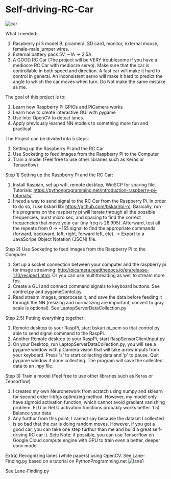 # Self-driving-RC-Car
![car](https://user-images.githubusercontent.com/26393308/29645509-0d6d2002-884c-11e7-8429-4c4056190753.jpg)

What I needed:
1) Raspberry pi 3 model B, picamera, SD card, monitor, external mouse, female-male jumper wires.
2) External battery pack 5V, ~1A -> 2.5A.
3) A GOOD RC Car (The project will be VERY troublesome if you have a mediocre RC Car with mediocre servo). Make sure that the car is controllable in both speed and direction. A fast car will make it hard to control in general. An inconsistent servo will make it hard to predict the angle to which the car moves when turn. Do Not make the same mistake as me.

The goal of this project is to:
1) Learn how Raspberry Pi GPIOs and PiCamera works
2) Learn how to create interactive GUI with pygame
3) Use Intel OpenCV to detect lanes.
4) Apply previously learned NN models to something more fun and practical

The Project can be divided into 5 steps:
1) Setting up the Raspberry Pi and the RC Car
2) Use Socketing to feed images from the Raspberry Pi to the Computer 
3) Train a model (Feel free to use other libraries such as Keras or Tensorflow)

Step 1) Setting up the Raspberry Pi and the RC Car:
1) Install Raspian, set up wifi, remote desktop, WinSCP for sharing file. Tutorials: https://pythonprogramming.net/introduction-raspberry-pi-tutorials/
2) I need a way to send signal to the RC Car from the Raspberry Pi. In order to do so, I use bskari lib: https://github.com/bskari/pi-rc. Basically, run his programs on the raspberry pi will iterate through all the possible frequencies, burst micro sec, and spacing to find the correct frequencies that move your car (my freq is 26.995). Afterward, test all the repeats from 0 -> ~155 signal to find the appropriate commands (forward, backward, left, right, forward left, etc). -> Export to a JavaScripe Object Notation (JSON) file.


Step 2) Use Socketing to feed images from the Raspberry Pi to the Computer 
1) Set up a socket connection between your computer and the raspberry pi for image streaming: http://picamera.readthedocs.io/en/release-1.10/recipes1.html. Or you can use multithreading as well to stream more fps.
2) Create a GUI and connect command signals to keyboard buttons. See control.py and pygameContol.py
3) Read stream images, preprocess it, and save the data before feeding it through the NN (resizing and normalizing are important, convert to gray scale is optional). See LaptopServerDataCollection.py

Step 2.5) Putting everything together:
1) Remote desktop to your RaspPi, start bskari pi_pcm so that control.py able to send signal command to the RaspPi.
2) Another Remote desktop to your RaspPi, start RaspSensorClientInput.py
3) On your Desktop, run LaptopServerDataCollection.py, you will see a pygame window with piCamera vision that will take arrow inputs from your keyboard. Press 's' to start collecting data and 'p' to pause. Quit pygame window if done collecting. The program will save the collected data to an .npy file.

Step 3) Train a model (Feel free to use other libraries such as Keras or Tensorflow)
1) I created my own Neuronetwork from scratch using numpy and sklearn for second order l-bfgs optimizing method. However, my model only have sigmoid activation function, which cannot avoid gradient vanishing problem. ELU or ReLU activation functions probably works better.
1.5) Balance your data
2) Any furthur from this point, I cannot say because the dataset I collected is so bad that the car is doing random moves. However, if you got a good car, you can take one step furthur than me and build a great self-driving RC car :). Side Note: if possible, you can use Tensorflow on Google Cloud compute engine with GPU to train even a better, deeper conv model.

Extra) Recognizing lanes (white papers) using OpenCV. See Lane-Finding.py based on a tutorial on PythonProgramming.net
![lane1](https://user-images.githubusercontent.com/26393308/29647520-86ab7274-8857-11e7-8175-577826d93391.png)

See Lane-Finding.py
